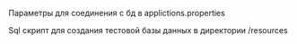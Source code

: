 Параметры для соединения с бд в applictions.properties

Sql скрипт для создания тестовой базы данных в директории /resources
